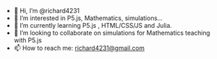 - 👋 Hi, I’m @richard4231
- 👀 I’m interested in P5.js, Mathematics, simulations...
- 🌱 I’m currently learning P5.js , HTML/CSS/JS and Julia.
- 💞️ I’m looking to collaborate on simulations for Mathematics teaching with P5.js
- 📫 How to reach me: richard4231@gmail.com

<!---
richard4231/richard4231 is a ✨ special ✨ repository because its `README.md` (this file) appears on your GitHub profile.
You can click the Preview link to take a look at your changes.
--->
